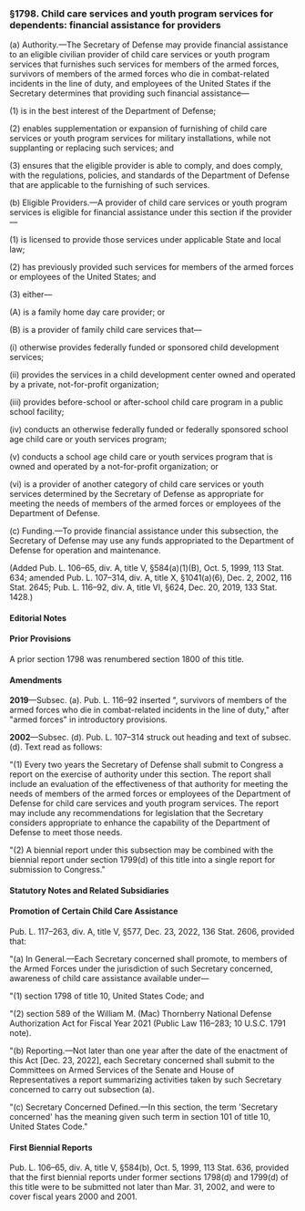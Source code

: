 ### §1798. Child care services and youth program services for dependents: financial assistance for providers ###

(a) Authority.—The Secretary of Defense may provide financial assistance to an eligible civilian provider of child care services or youth program services that furnishes such services for members of the armed forces, survivors of members of the armed forces who die in combat-related incidents in the line of duty, and employees of the United States if the Secretary determines that providing such financial assistance—

(1) is in the best interest of the Department of Defense;

(2) enables supplementation or expansion of furnishing of child care services or youth program services for military installations, while not supplanting or replacing such services; and

(3) ensures that the eligible provider is able to comply, and does comply, with the regulations, policies, and standards of the Department of Defense that are applicable to the furnishing of such services.

(b) Eligible Providers.—A provider of child care services or youth program services is eligible for financial assistance under this section if the provider—

(1) is licensed to provide those services under applicable State and local law;

(2) has previously provided such services for members of the armed forces or employees of the United States; and

(3) either—

(A) is a family home day care provider; or

(B) is a provider of family child care services that—

(i) otherwise provides federally funded or sponsored child development services;

(ii) provides the services in a child development center owned and operated by a private, not-for-profit organization;

(iii) provides before-school or after-school child care program in a public school facility;

(iv) conducts an otherwise federally funded or federally sponsored school age child care or youth services program;

(v) conducts a school age child care or youth services program that is owned and operated by a not-for-profit organization; or

(vi) is a provider of another category of child care services or youth services determined by the Secretary of Defense as appropriate for meeting the needs of members of the armed forces or employees of the Department of Defense.

(c) Funding.—To provide financial assistance under this subsection, the Secretary of Defense may use any funds appropriated to the Department of Defense for operation and maintenance.

(Added Pub. L. 106–65, div. A, title V, §584(a)(1)(B), Oct. 5, 1999, 113 Stat. 634; amended Pub. L. 107–314, div. A, title X, §1041(a)(6), Dec. 2, 2002, 116 Stat. 2645; Pub. L. 116–92, div. A, title VI, §624, Dec. 20, 2019, 133 Stat. 1428.)

#### **Editorial Notes** ####

#### Prior Provisions ####

A prior section 1798 was renumbered section 1800 of this title.

#### Amendments ####

**2019**—Subsec. (a). Pub. L. 116–92 inserted ", survivors of members of the armed forces who die in combat-related incidents in the line of duty," after "armed forces" in introductory provisions.

**2002**—Subsec. (d). Pub. L. 107–314 struck out heading and text of subsec. (d). Text read as follows:

"(1) Every two years the Secretary of Defense shall submit to Congress a report on the exercise of authority under this section. The report shall include an evaluation of the effectiveness of that authority for meeting the needs of members of the armed forces or employees of the Department of Defense for child care services and youth program services. The report may include any recommendations for legislation that the Secretary considers appropriate to enhance the capability of the Department of Defense to meet those needs.

"(2) A biennial report under this subsection may be combined with the biennial report under section 1799(d) of this title into a single report for submission to Congress."

#### **Statutory Notes and Related Subsidiaries** ####

#### Promotion of Certain Child Care Assistance ####

Pub. L. 117–263, div. A, title V, §577, Dec. 23, 2022, 136 Stat. 2606, provided that:

"(a) In General.—Each Secretary concerned shall promote, to members of the Armed Forces under the jurisdiction of such Secretary concerned, awareness of child care assistance available under—

"(1) section 1798 of title 10, United States Code; and

"(2) section 589 of the William M. (Mac) Thornberry National Defense Authorization Act for Fiscal Year 2021 (Public Law 116–283; 10 U.S.C. 1791 note).

"(b) Reporting.—Not later than one year after the date of the enactment of this Act [Dec. 23, 2022], each Secretary concerned shall submit to the Committees on Armed Services of the Senate and House of Representatives a report summarizing activities taken by such Secretary concerned to carry out subsection (a).

"(c) Secretary Concerned Defined.—In this section, the term 'Secretary concerned' has the meaning given such term in section 101 of title 10, United States Code."

#### First Biennial Reports ####

Pub. L. 106–65, div. A, title V, §584(b), Oct. 5, 1999, 113 Stat. 636, provided that the first biennial reports under former sections 1798(d) and 1799(d) of this title were to be submitted not later than Mar. 31, 2002, and were to cover fiscal years 2000 and 2001.